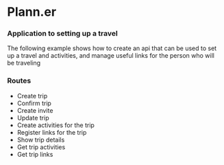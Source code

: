 # Plann.er

### Application to setting up a travel
The following example shows how to create an api that can be used to set up a travel  and activities, and manage useful links for the person who will be traveling 

### Routes

- Create trip
- Confirm trip
- Create invite
- Update trip
- Create activities for the trip
- Register links for the trip
- Show trip details
- Get trip activities
- Get trip links